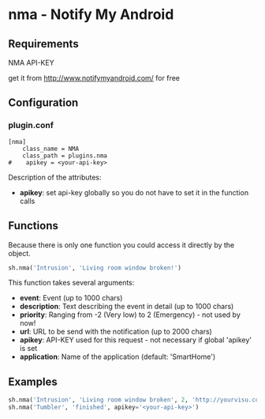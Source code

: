 # nma - Notify My Android

## Requirements

NMA API-KEY

get it from http://www.notifymyandroid.com/ for free

## Configuration

### plugin.conf

```
[nma]
    class_name = NMA
    class_path = plugins.nma
#    apikey = <your-api-key>
```

Description of the attributes:

* __apikey__: set api-key globally so you do not have to set it in the function calls

## Functions

Because there is only one function you could access it directly by the object. 

```python
sh.nma('Intrusion', 'Living room window broken!')
```

This function takes several arguments:

* __event__: Event (up to 1000 chars)
* __description__: Text describing the event in detail (up to 1000 chars)
* __priority__: Ranging from -2 (Very low) to 2 (Emergency) - not used by now! 
* __url__: URL to be send with the notification (up to 2000 chars)
* __apikey__: API-KEY used for this request - not necessary if global 'apikey' is set
* __application__: Name of the application (default: 'SmartHome')
 
## Examples
```python
sh.nma('Intrusion', 'Living room window broken', 2, 'http://yourvisu.com/')
sh.nma('Tumbler', 'finished', apikey='<your-api-key>')
```

